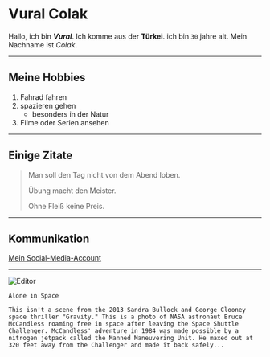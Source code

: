 # Vural Colak

Hallo, ich bin ___Vural___. Ich komme aus der **Türkei**. ich bin `30` jahre alt. Mein Nachname ist *Colak*.

--------

## Meine Hobbies

1. Fahrad fahren
2. spazieren gehen
    - besonders in der Natur
3. Filme oder Serien ansehen

------------

## Einige Zitate
>Man soll den Tag nicht von dem Abend loben.
>
>Übung macht den Meister.
>
>Ohne Fleiß keine Preis.

------------


## Kommunikation
[Mein Social-Media-Account](https://www.instagram.com/uzaybilim/ "Dieser Link öffnet in meinem Instagram-Account")

-------


![Editor](https://www.cnet.com/a/img/resize/7aab63f81b995688a8d2c72ce874089ebc250c07/hub/2016/02/01/d155c673-9cbd-49eb-9814-16710fe0e056/unjetpack.jpg?auto=webp&width=768 "Alone in Space")

```
Alone in Space

This isn't a scene from the 2013 Sandra Bullock and George Clooney space thriller "Gravity." This is a photo of NASA astronaut Bruce McCandless roaming free in space after leaving the Space Shuttle Challenger. McCandless' adventure in 1984 was made possible by a nitrogen jetpack called the Manned Maneuvering Unit. He maxed out at 320 feet away from the Challenger and made it back safely...
```